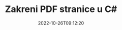 ---
############################# Static ############################
layout: "auto-gen-merger"
date: 2022-10-26T09:12:20
draft: false
otherformats: xps tex epub

############################# Head ############################
head_title: "Rotiraj PDF stranice u C# – Rotiraj pod kutom od 90, 180, 270"
head_description: "Rotirajte određene ili sve stranice dokumenta PDF datoteke pod kutom rotacije od 90, 180, 270 pomoću API-ja za spajanje dokumenata."

############################# Header ############################
title: "Zakreni PDF stranice u C#"
description: "Rotirajte PDF stranice s nekoliko redaka .NET koda."
bg_image: "https://cms.admin.containerize.com/templates/aspose/App_Themes/V3/images/bg/header1.png"
bg_overlay: false
button:
    enable: true
    icon: "fas fa-arrow-down"
    label: "Preuzmite besplatnu probnu verziju"
    link: "https://downloads.groupdocs.com/merger/net"

############################# SubMenu ############################
submenu:
    enable: true

    left:
        img_alt: "GroupDocs.Merger for .NET"
        image: "https://cms.admin.containerize.com/templates/groupdocs/images/product-logos/90x90-noborder/groupdocs-merger-net.png"
        product: "GroupDocs.Merger"
        platform: ".NET"

    middle:
        button:

            # button loop
            - link: "https://apireference.groupdocs.com/merger/net"
              text: "API Referenca"

            # button loop
            - link: "https://github.com/groupdocs-merger"
              text: "Primjeri koda"

            # button loop
            - link: "https://products.groupdocs.app/merger/family"
              text: "Demo snimke uživo"

            # button loop
            - link: "https://purchase.groupdocs.com/pricing/merger/net"
              text: "Cijene"

    right:
        link_download: "https://downloads.groupdocs.com/merger"
        link_learn: "https://docs.groupdocs.com/merger/net"
        link_buy: "https://purchase.groupdocs.com"

############################# About ############################
about:
    enable: true
    title: "O GroupDocs.Merger for .NET API-ju"
    content: |
        [GroupDocs.Merger for .NET](/hr/merger/net/) nudi jednostavno rješenje za sigurno spajanje i dijeljenje između širokog raspona formata dokumenata uključujući PDF, Microsoft Office (Word, Excel, PowerPoint , OneNote), OpenDocument, HTML, slike i mnoge druge unutar .NET aplikacija. Dodavanjem samo nekoliko redaka koda izvedite nekoliko operacija dokumenta kao što su premještanje, uklanjanje, rotacija, zamjena, izdvajanje ili promjena orijentacije stranica unutar dokumenata. API za spajanje dokumenata također podržava pregled stranica dokumenta kao slike za analizu strukture dokumenta, oblikovanja i sadržaja na stranici.
        
        GroupDocs.Merger API pravi je izbor za korporativna rješenja koja trebaju značajke rotiranja stranice datoteke. Ovi API-ji dobro su podržani na svim glavnim operativnim sustavima i platformama uključujući .NET Framework, .NET Standard, .NET Core, Mono.

############################# Steps ############################
steps:
    enable: true
    title_left: "Zakreni PDF stranice datoteke u .NET"
    content_left: |
        [GroupDocs.Merger for .NET](/hr/merger/net/) olakšava C# programerima da rotiraju neke određene ili sve stranice unutar PDF datoteke na 90 , 180 ili 270 kut rotacije provedbom nekoliko jednostavnih koraka.
        
        * Inicijalizirajte **RotateOptions** željenim kutom rotacije i brojevima stranica.
        * Stvorite novu instancu **Merger** i proslijedite putanju izvornog dokumenta kao parametar konstruktora.
        * Pozovite **RotatePages** i proslijedite objekt **RotateOptions**.
        * Pozovite **Save** i odredite put datoteke za spremanje rezultirajućeg dokumenta.

    title_right: "Zahtjevi sustava"
    content_right: |
        GroupDocs.Merger for .NET API-ji podržani su na svim glavnim platformama i operativnim sustavima. Prije izvršavanja koda u nastavku, provjerite imate li sljedeće preduvjete instalirane na vašem sustavu.

        * Operativni sustavi: Microsoft Windows, Linux, MacOS
        * Razvojna okruženja: Visual Studio, Xamarin, MonoDevelop
        * Okviri: .NET Framework, .NET Standard, .NET Core, Mono
        * Preuzmite najnoviju verziju GroupDocs.Merger for .NET s [NuGet](https://www.nuget.org/packages/groupdocs.merger)
         
    code: |
     {{% merger/additional-styles %}}
     {{< merger/code-merger title="Kako rotirati PDF stranice datoteke koristeći C# primjer koda">}}

        ```csharp    
        // Rotirajte PDF stranice datoteke koristeći GroupDocs.Merger API
        // Inicijalizirajte klasu RotateOptions da odredite kut rotacije i brojeve stranica koje želite rotirati
        RotateOptions rotateOptions = new RotateOptions(RotateMode.Rotate180, new int[] { 2, 3 });

        // Instancirajte spajanje s ulaznim PDF dokumentom
        using (Merger merger = new Merger("input.pdf"))
          {
            // Pozovite metodu RotatePages i proslijedite joj objekt RotateOptions
            merger.RotatePages(rotateOptions);
    
            // Pozovite metodu Spremi i proslijedite željenu stazu datoteke za spremanje izlaznog dokumenta
            merger.Save("output.pdf");
          }
        ```
     {{< /merger/code-merger >}}

############################# Demos ############################
demos:
    enable: true
    title: "Demonstracije uživo - Rotirajte PDF stranice datoteka na mreži"
    content: |
       Odmah rotirajte PDF stranice datoteke tako da posjetite [GroupDocs.Merger Live Demos](https://products.groupdocs.app/splitter/rotate-pages/pdf) web mjesto.
       Demo uživo ima sljedeće prednosti.
        
############################# About Formats ############################
about_formats:
    enable: true

############################# More Formats ############################
more_formats:
    enable: true
    title: "Rotirajte stranice drugih formata dokumenata"
    content: |
        .NET dokumentira API za spajanje i dijeljenje za formate datoteka i slike. Rotirajte neke od popularnih formata datoteka kako je navedeno u nastavku.

############################# Back to top ###############################
back_to_top:
    enable: true
---